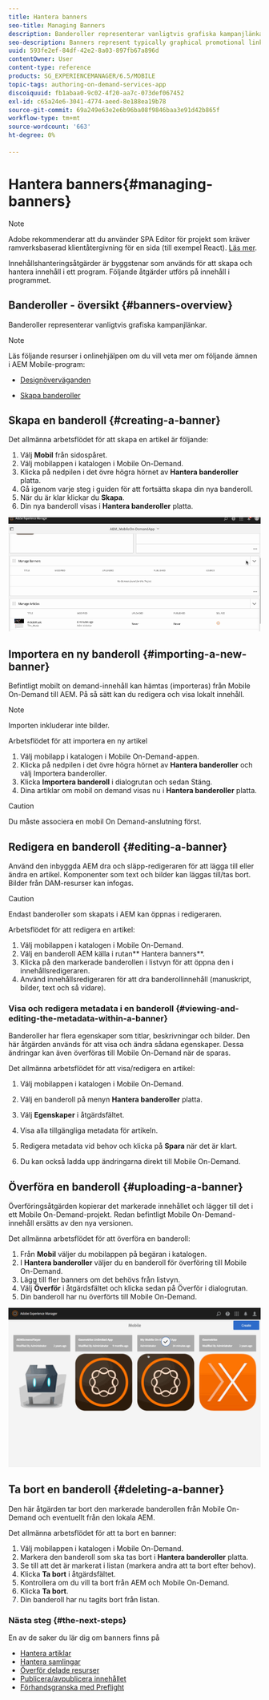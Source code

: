 ```yaml
---
title: Hantera banners
seo-title: Managing Banners
description: Banderoller representerar vanligtvis grafiska kampanjlänkar. Följ den här sidan om du vill veta mer.
seo-description: Banners represent typically graphical promotional links. Follow this page to learn more.
uuid: 593fe2ef-84df-42e2-8a03-897fb67a896d
contentOwner: User
content-type: reference
products: SG_EXPERIENCEMANAGER/6.5/MOBILE
topic-tags: authoring-on-demand-services-app
discoiquuid: fb1abaa0-9c02-4f20-aa7c-073def067452
exl-id: c65a24e6-3041-4774-aeed-8e188ea19b78
source-git-commit: 69a249e63e2e6b96ba08f9846baa3e91d42b865f
workflow-type: tm+mt
source-wordcount: '663'
ht-degree: 0%

---
```


# Hantera banners{#managing-banners}

>[!NOTE]
>
>Adobe rekommenderar att du använder SPA Editor för projekt som kräver ramverksbaserad klientåtergivning för en sida (till exempel React). [Läs mer](/help/sites-developing/spa-overview.md).

Innehållshanteringsåtgärder är byggstenar som används för att skapa och hantera innehåll i ett program. Följande åtgärder utförs på innehåll i programmet.

## Banderoller - översikt {#banners-overview}

Banderoller representerar vanligtvis grafiska kampanjlänkar.

>[!NOTE]
>
>Läs följande resurser i onlinehjälpen om du vill veta mer om följande ämnen i AEM Mobile-program:
>
>* [Designöverväganden](https://helpx.adobe.com/digital-publishing-solution/help/design-app.html)
>
>* [Skapa banderoller](https://helpx.adobe.com/digital-publishing-solution/help/creating-banners.html)
>

## Skapa en banderoll {#creating-a-banner}

Det allmänna arbetsflödet för att skapa en artikel är följande:

1. Välj **Mobil** från sidospåret.
1. Välj mobilappen i katalogen i Mobile On-Demand.
1. Klicka på nedpilen i det övre högra hörnet av **Hantera banderoller** platta.
1. Gå igenom varje steg i guiden för att fortsätta skapa din nya banderoll.
1. När du är klar klickar du **Skapa**.
1. Din nya banderoll visas i **Hantera banderoller** platta.

![chlimage_1-6](assets/chlimage_1-6.gif)

## Importera en ny banderoll {#importing-a-new-banner}

Befintligt mobilt on demand-innehåll kan hämtas (importeras) från Mobile On-Demand till AEM. På så sätt kan du redigera och visa lokalt innehåll.

>[!NOTE]
>
>Importen inkluderar inte bilder.

Arbetsflödet för att importera en ny artikel

1. Välj mobilapp i katalogen i Mobile On-Demand-appen.
1. Klicka på nedpilen i det övre högra hörnet av **Hantera banderoller** och välj Importera banderoller.
1. Klicka **Importera banderoll** i dialogrutan och sedan Stäng.
1. Dina artiklar om mobil on demand visas nu i **Hantera banderoller** platta.

>[!CAUTION]
>
>Du måste associera en mobil On Demand-anslutning först.

## Redigera en banderoll {#editing-a-banner}

Använd den inbyggda AEM dra och släpp-redigeraren för att lägga till eller ändra en artikel. Komponenter som text och bilder kan läggas till/tas bort. Bilder från DAM-resurser kan infogas.

>[!CAUTION]
>
>Endast banderoller som skapats i AEM kan öppnas i redigeraren.

Arbetsflödet för att redigera en artikel:

1. Välj mobilappen i katalogen i Mobile On-Demand.
1. Välj en banderoll AEM källa i rutan** Hantera banners**.
1. Klicka på den markerade banderollen i listvyn för att öppna den i innehållsredigeraren.
1. Använd innehållsredigeraren för att dra banderollinnehåll (manuskript, bilder, text och så vidare).

### Visa och redigera metadata i en banderoll {#viewing-and-editing-the-metadata-within-a-banner}

Banderoller har flera egenskaper som titlar, beskrivningar och bilder. Den här åtgärden används för att visa och ändra sådana egenskaper. Dessa ändringar kan även överföras till Mobile On-Demand när de sparas.

Det allmänna arbetsflödet för att visa/redigera en artikel:

1. Välj mobilappen i katalogen i Mobile On-Demand.
1. Välj en banderoll på menyn **Hantera banderoller** platta.

1. Välj **Egenskaper** i åtgärdsfältet.
1. Visa alla tillgängliga metadata för artikeln.
1. Redigera metadata vid behov och klicka på **Spara** när det är klart.
1. Du kan också ladda upp ändringarna direkt till Mobile On-Demand.

## Överföra en banderoll {#uploading-a-banner}

Överföringsåtgärden kopierar det markerade innehållet och lägger till det i ett Mobile On-Demand-projekt. Redan befintligt Mobile On-Demand-innehåll ersätts av den nya versionen.

Det allmänna arbetsflödet för att överföra en banderoll:

1. Från **Mobil** väljer du mobilappen på begäran i katalogen.
1. I **Hantera banderoller** väljer du en banderoll för överföring till Mobile On-Demand.
1. Lägg till fler banners om det behövs från listvyn.
1. Välj **Överför** i åtgärdsfältet och klicka sedan på Överför i dialogrutan.
1. Din banderoll har nu överförts till Mobile On-Demand.

![chlimage_1-7](assets/chlimage_1-7.gif)

## Ta bort en banderoll {#deleting-a-banner}

Den här åtgärden tar bort den markerade banderollen från Mobile On-Demand och eventuellt från den lokala AEM.

Det allmänna arbetsflödet för att ta bort en banner:

1. Välj mobilappen i katalogen i Mobile On-Demand.
1. Markera den banderoll som ska tas bort i **Hantera banderoller** platta.
1. Se till att det är markerat i listan (markera andra att ta bort efter behov).
1. Klicka **Ta bort** i åtgärdsfältet.
1. Kontrollera om du vill ta bort från AEM och Mobile On-Demand.
1. Klicka **Ta bort**.
1. Din banderoll har nu tagits bort från listan.

### Nästa steg {#the-next-steps}

En av de saker du lär dig om banners finns på

* [Hantera artiklar](/help/mobile/mobile-on-demand-managing-articles.md)
* [Hantera samlingar](/help/mobile/mobile-on-demand-managing-collections.md)
* [Överför delade resurser](/help/mobile/mobile-on-demand-shared-resources.md)
* [Publicera/avpublicera innehållet](/help/mobile/mobile-on-demand-publishing-unpublishing.md)
* [Förhandsgranska med Preflight](/help/mobile/aem-mobile-manage-ondemand-services.md)
